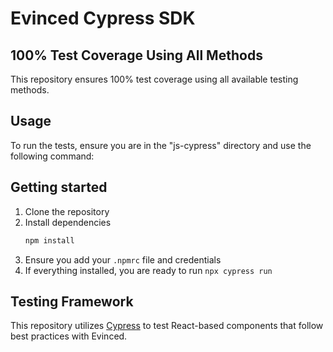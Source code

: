 # Evinced Cypress SDK

## 100% Test Coverage Using All Methods

This repository ensures 100% test coverage using all available testing methods.

## Usage

To run the tests, ensure you are in the "js-cypress" directory and use the following command:

## Getting started

1. Clone the repository
2. Install dependencies 
    ```bash
    npm install
    ```
3. Ensure you add your `.npmrc` file and credentials
4. If everything installed, you are ready to run `npx cypress run`

## Testing Framework

This repository utilizes [Cypress](https://docs.cypress.io/app/end-to-end-testing/writing-your-first-end-to-end-test) to test React-based components that follow best practices with Evinced.
